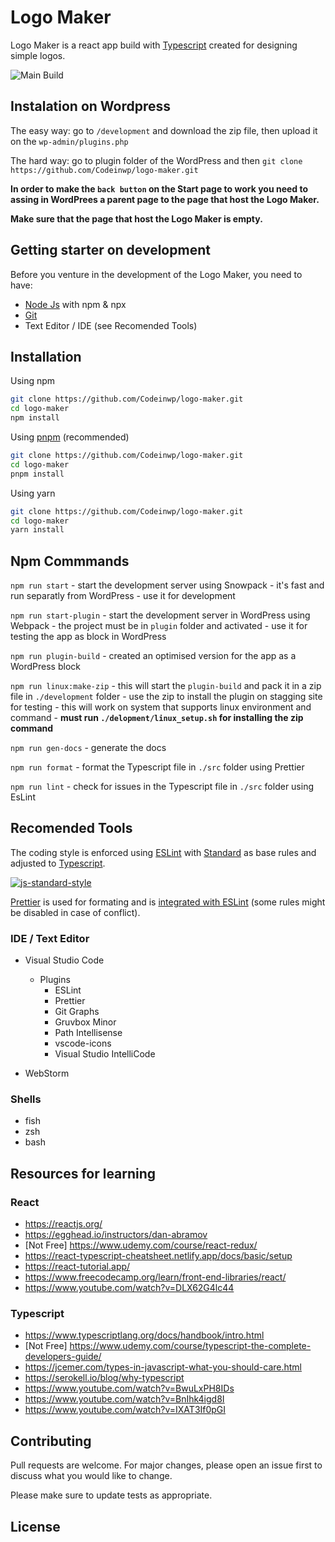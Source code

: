# Logo Maker

Logo Maker is a react app build with [Typescript](https://www.typescriptlang.org/) created for designing simple logos.

![Main Build](https://github.com/Codeinwp/logo-maker/workflows/Deploy%20on%20staging/badge.svg)

## Instalation on Wordpress

The easy way: go to `/development` and download the zip file, then upload it on the `wp-admin/plugins.php`

The hard way: go to plugin folder of the WordPress and then `git clone https://github.com/Codeinwp/logo-maker.git`

**In order to make the `back button` on the Start page to work you need to assing in WordPrees a parent page to the page that host the Logo Maker.**

**Make sure that the page that host the Logo Maker is empty.**

## Getting starter on development

Before you venture in the development of the Logo Maker, you need to have:

-   [Node Js](https://nodejs.org/en/) with npm & npx
-   [Git](https://git-scm.com/)
-   Text Editor / IDE (see Recomended Tools)

## Installation

Using npm

```bash
git clone https://github.com/Codeinwp/logo-maker.git
cd logo-maker
npm install
```

Using [pnpm](https://pnpm.js.org/) (recommended)

```bash
git clone https://github.com/Codeinwp/logo-maker.git
cd logo-maker
pnpm install
```

Using yarn

```bash
git clone https://github.com/Codeinwp/logo-maker.git
cd logo-maker
yarn install
```

## Npm Commmands

`npm run start` - start the development server using Snowpack - it's fast and run separatly from WordPress - use it for development

`npm run start-plugin` - start the development server in WordPress using Webpack - the project must be in `plugin` folder and activated - use it for testing the app as block in WordPress

`npm run plugin-build` - created an optimised version for the app as a WordPress block

`npm run linux:make-zip` - this will start the `plugin-build` and pack it in a zip file in `./development` folder - use the zip to install the plugin on stagging site for testing - this will work on system that supports linux environment and command - **must run `./delopment/linux_setup.sh` for installing the zip command**

`npm run gen-docs` - generate the docs

`npm run format` - format the Typescript file in `./src` folder using Prettier

`npm run lint` - check for issues in the Typescript file in `./src` folder using EsLint

## Recomended Tools

The coding style is enforced using [ESLint](https://eslint.org/) with [Standard](https://standardjs.com/) as base rules and adjusted to [Typescript](https://www.typescriptlang.org/).

[![js-standard-style](https://cdn.rawgit.com/standard/standard/master/badge.svg)](http://standardjs.com)

[Prettier](https://prettier.io/) is used for formating and is [integrated with ESLint](https://github.com/prettier/eslint-config-prettier) (some rules might be disabled in case of conflict).

### IDE / Text Editor

-   Visual Studio Code

    -   Plugins
        -   ESLint
        -   Prettier
        -   Git Graphs
        -   Gruvbox Minor
        -   Path Intellisense
        -   vscode-icons
        -   Visual Studio IntelliCode

-   WebStorm

### Shells

-   fish
-   zsh
-   bash

## Resources for learning

### React

-   https://reactjs.org/
-   https://egghead.io/instructors/dan-abramov
-   [Not Free] https://www.udemy.com/course/react-redux/
-   https://react-typescript-cheatsheet.netlify.app/docs/basic/setup
-   https://react-tutorial.app/
-   https://www.freecodecamp.org/learn/front-end-libraries/react/
-   https://www.youtube.com/watch?v=DLX62G4lc44

### Typescript

-   https://www.typescriptlang.org/docs/handbook/intro.html
-   [Not Free] https://www.udemy.com/course/typescript-the-complete-developers-guide/
-   https://jcemer.com/types-in-javascript-what-you-should-care.html
-   https://serokell.io/blog/why-typescript
-   https://www.youtube.com/watch?v=BwuLxPH8IDs
-   https://www.youtube.com/watch?v=BnIhk4igd8I
-   https://www.youtube.com/watch?v=IXAT3If0pGI

## Contributing

Pull requests are welcome. For major changes, please open an issue first to discuss what you would like to change.

Please make sure to update tests as appropriate.

## License
